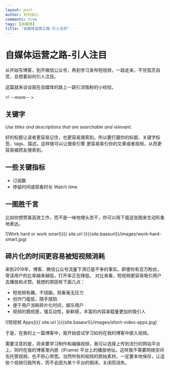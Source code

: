```yaml
---
layout: post
author: 对刘谈心
comments: true
tags: [自媒体]
title: "自媒体运营之路-引人注目"
---
```


# 自媒体运营之路-引人注目

从开始写博客，到开微信公众号，再到学习发布短视频，一路走来，不甘孤芳自赏，总想着如何引人注目。

这篇就来谈谈我在自媒体的路上一路引流吸粉的小经验。

<! --more-- >

## 关键字

*Use titles and descriptions that are searchable and relevant.*

好的标题让读者更容易记住，也更容易搜索到。所以要打磨你的标题、关键字标签、tags、描述。这样做可以让搜索引擎
更容易索引你的文章或者视频，从而更容易被网友搜索到。

## 一些关键指标

- 订阅数
- 停留时间或观看时长 Watch time

## 一图胜千言

比如你想赞美高效工作，而不是一味地埋头苦干，你可以用下面这张图来生动形象地表达。

![Work hard or work smart]({{ site.url }}{{site.baseurl}}/images/work-hard-smart.jpg)

## 碎片化的时间更容易被短视频消耗

来到2019年，博客、微信公众号流量下滑已是不争的事实。即便你有百万粉丝，常读用户的比率越来越低，打开率正在降低。
对比来看，短视频更容易吸引用户去播放和点赞。我想的原因有下面几点：

- 短视频有趣，不烧脑，观看毫无压力
- 创作门槛低，随手就拍
- 便于用户消耗碎片化时间，娱乐用户
- 视频的既视感，强互动性，新鲜感，丰富的内容承载量更加的吸引人

![短视频 Apps]({{ site.url }}{{site.baseurl}}/images/short-video-apps.jpg)

于是，在我的上一篇博客中，我开始尝试学习如何在我的博客中嵌入视频。

需要注意的是，将来要学习制作和编辑视频，我可以选择上传到流行的网站平台上，同时在我的博客里内嵌（IFrame)
平台上的播放地址。这样我不需要网络空间去托管视频，也不担心带宽。当然所有的视频的原始素材，一定要本地保存，让这些个视频归我所有，而不会因为某个平台的倒闭、关闭而消失。
